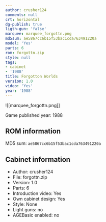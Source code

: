 ```yaml
---
author: crusher124
comments: null
crt: horizontal
dg-publish: true
ligth-gun: 'false'
marquee: marquee_forgottn.png
md5sum: ae5867cc6b15f53bac1cda763491220a
model: 'Yes'
parts: 6
rom: forgottn.zip
style: null
tags:
- cabinet
- '1988'
title: Forgotton Worlds
version: 1.0
video: 'Yes'
year: '1988'
---
```


![[marquee_forgottn.png]]

Game published year: 1988

## ROM information

MD5 sum: `ae5867cc6b15f53bac1cda763491220a` 

## Cabinet information

- Author: crusher124
- File: forgottn.zip
- Version: 1.0
- Parts: 6
- Introduction video: Yes
- Own cabinet design: Yes
- Style: None
- Light guns: no
- AGEBasic enabled: no

